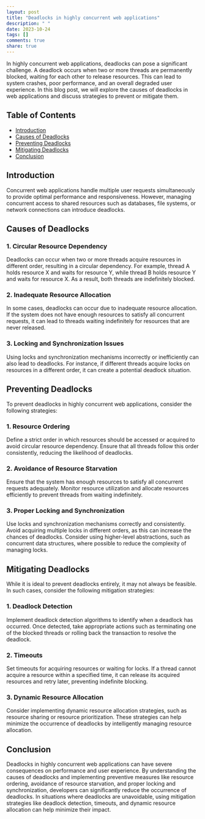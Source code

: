 ```yaml
---
layout: post
title: "Deadlocks in highly concurrent web applications"
description: " "
date: 2023-10-24
tags: []
comments: true
share: true
---
```

In highly concurrent web applications, deadlocks can pose a significant challenge. A deadlock occurs when two or more threads are permanently blocked, waiting for each other to release resources. This can lead to system crashes, poor performance, and an overall degraded user experience. In this blog post, we will explore the causes of deadlocks in web applications and discuss strategies to prevent or mitigate them.

## Table of Contents
- [Introduction](#introduction)
- [Causes of Deadlocks](#causes-of-deadlocks)
- [Preventing Deadlocks](#preventing-deadlocks)
- [Mitigating Deadlocks](#mitigating-deadlocks)
- [Conclusion](#conclusion)

## Introduction
Concurrent web applications handle multiple user requests simultaneously to provide optimal performance and responsiveness. However, managing concurrent access to shared resources such as databases, file systems, or network connections can introduce deadlocks.

## Causes of Deadlocks
### 1. Circular Resource Dependency
Deadlocks can occur when two or more threads acquire resources in different order, resulting in a circular dependency. For example, thread A holds resource X and waits for resource Y, while thread B holds resource Y and waits for resource X. As a result, both threads are indefinitely blocked.

### 2. Inadequate Resource Allocation
In some cases, deadlocks can occur due to inadequate resource allocation. If the system does not have enough resources to satisfy all concurrent requests, it can lead to threads waiting indefinitely for resources that are never released.

### 3. Locking and Synchronization Issues
Using locks and synchronization mechanisms incorrectly or inefficiently can also lead to deadlocks. For instance, if different threads acquire locks on resources in a different order, it can create a potential deadlock situation.

## Preventing Deadlocks
To prevent deadlocks in highly concurrent web applications, consider the following strategies:

### 1. Resource Ordering
Define a strict order in which resources should be accessed or acquired to avoid circular resource dependency. Ensure that all threads follow this order consistently, reducing the likelihood of deadlocks.

### 2. Avoidance of Resource Starvation
Ensure that the system has enough resources to satisfy all concurrent requests adequately. Monitor resource utilization and allocate resources efficiently to prevent threads from waiting indefinitely.

### 3. Proper Locking and Synchronization
Use locks and synchronization mechanisms correctly and consistently. Avoid acquiring multiple locks in different orders, as this can increase the chances of deadlocks. Consider using higher-level abstractions, such as concurrent data structures, where possible to reduce the complexity of managing locks.

## Mitigating Deadlocks
While it is ideal to prevent deadlocks entirely, it may not always be feasible. In such cases, consider the following mitigation strategies:

### 1. Deadlock Detection
Implement deadlock detection algorithms to identify when a deadlock has occurred. Once detected, take appropriate actions such as terminating one of the blocked threads or rolling back the transaction to resolve the deadlock.

### 2. Timeouts
Set timeouts for acquiring resources or waiting for locks. If a thread cannot acquire a resource within a specified time, it can release its acquired resources and retry later, preventing indefinite blocking.

### 3. Dynamic Resource Allocation
Consider implementing dynamic resource allocation strategies, such as resource sharing or resource prioritization. These strategies can help minimize the occurrence of deadlocks by intelligently managing resource allocation.

## Conclusion
Deadlocks in highly concurrent web applications can have severe consequences on performance and user experience. By understanding the causes of deadlocks and implementing preventive measures like resource ordering, avoidance of resource starvation, and proper locking and synchronization, developers can significantly reduce the occurrence of deadlocks. In situations where deadlocks are unavoidable, using mitigation strategies like deadlock detection, timeouts, and dynamic resource allocation can help minimize their impact.
